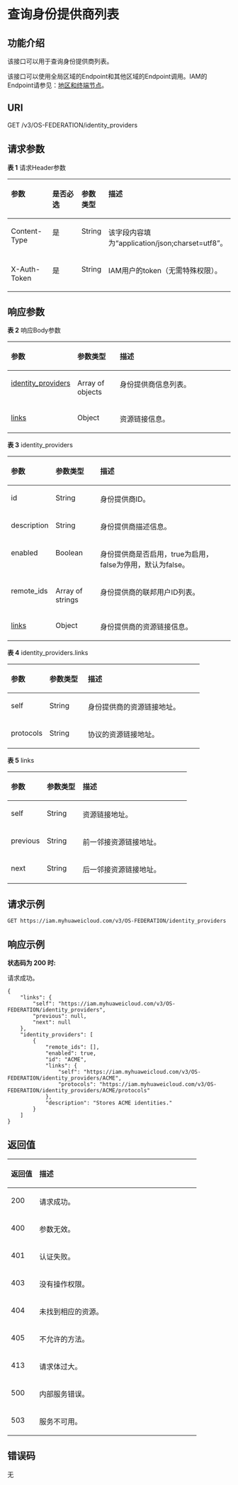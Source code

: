 # 查询身份提供商列表<a name="iam_13_0202"></a>

## 功能介绍<a name="zh-cn_topic_0224276824_section988694544520"></a>

该接口可以用于查询身份提供商列表。

该接口可以使用全局区域的Endpoint和其他区域的Endpoint调用。IAM的Endpoint请参见：[地区和终端节点](https://developer.huaweicloud.com/endpoint?IAM)。

## URI<a name="zh-cn_topic_0224276824_section6888104513456"></a>

GET /v3/OS-FEDERATION/identity\_providers

## 请求参数<a name="zh-cn_topic_0224276824_section1888919452454"></a>

**表 1**  请求Header参数

<a name="zh-cn_topic_0224276824_HeaderParameter"></a>
<table><thead align="left"><tr id="zh-cn_topic_0224276824_row88931345194518"><th class="cellrowborder" valign="top" width="20%" id="mcps1.2.5.1.1"><p id="zh-cn_topic_0224276824_p108954458452"><a name="zh-cn_topic_0224276824_p108954458452"></a><a name="zh-cn_topic_0224276824_p108954458452"></a>参数</p>
</th>
<th class="cellrowborder" valign="top" width="20%" id="mcps1.2.5.1.2"><p id="zh-cn_topic_0224276824_p58961245114510"><a name="zh-cn_topic_0224276824_p58961245114510"></a><a name="zh-cn_topic_0224276824_p58961245114510"></a>是否必选</p>
</th>
<th class="cellrowborder" valign="top" width="10%" id="mcps1.2.5.1.3"><p id="zh-cn_topic_0224276824_p28961845134515"><a name="zh-cn_topic_0224276824_p28961845134515"></a><a name="zh-cn_topic_0224276824_p28961845134515"></a>参数类型</p>
</th>
<th class="cellrowborder" valign="top" width="50%" id="mcps1.2.5.1.4"><p id="zh-cn_topic_0224276824_p6897174511456"><a name="zh-cn_topic_0224276824_p6897174511456"></a><a name="zh-cn_topic_0224276824_p6897174511456"></a>描述</p>
</th>
</tr>
</thead>
<tbody><tr id="zh-cn_topic_0224276824_row19893104513450"><td class="cellrowborder" valign="top" width="20%" headers="mcps1.2.5.1.1 "><p id="zh-cn_topic_0224276824_p10897134564512"><a name="zh-cn_topic_0224276824_p10897134564512"></a><a name="zh-cn_topic_0224276824_p10897134564512"></a>Content-Type</p>
</td>
<td class="cellrowborder" valign="top" width="20%" headers="mcps1.2.5.1.2 "><p id="zh-cn_topic_0224276824_p089717457458"><a name="zh-cn_topic_0224276824_p089717457458"></a><a name="zh-cn_topic_0224276824_p089717457458"></a>是</p>
</td>
<td class="cellrowborder" valign="top" width="10%" headers="mcps1.2.5.1.3 "><p id="zh-cn_topic_0224276824_p118981745184510"><a name="zh-cn_topic_0224276824_p118981745184510"></a><a name="zh-cn_topic_0224276824_p118981745184510"></a>String</p>
</td>
<td class="cellrowborder" valign="top" width="50%" headers="mcps1.2.5.1.4 "><p id="zh-cn_topic_0224276824_p2898174574512"><a name="zh-cn_topic_0224276824_p2898174574512"></a><a name="zh-cn_topic_0224276824_p2898174574512"></a>该字段内容填为“application/json;charset=utf8”。</p>
</td>
</tr>
<tr id="zh-cn_topic_0224276824_row15893745154516"><td class="cellrowborder" valign="top" width="20%" headers="mcps1.2.5.1.1 "><p id="zh-cn_topic_0224276824_p168983456457"><a name="zh-cn_topic_0224276824_p168983456457"></a><a name="zh-cn_topic_0224276824_p168983456457"></a>X-Auth-Token</p>
</td>
<td class="cellrowborder" valign="top" width="20%" headers="mcps1.2.5.1.2 "><p id="zh-cn_topic_0224276824_p789824504512"><a name="zh-cn_topic_0224276824_p789824504512"></a><a name="zh-cn_topic_0224276824_p789824504512"></a>是</p>
</td>
<td class="cellrowborder" valign="top" width="10%" headers="mcps1.2.5.1.3 "><p id="zh-cn_topic_0224276824_p16899104554516"><a name="zh-cn_topic_0224276824_p16899104554516"></a><a name="zh-cn_topic_0224276824_p16899104554516"></a>String</p>
</td>
<td class="cellrowborder" valign="top" width="50%" headers="mcps1.2.5.1.4 "><p id="zh-cn_topic_0224276824_p489914514514"><a name="zh-cn_topic_0224276824_p489914514514"></a><a name="zh-cn_topic_0224276824_p489914514514"></a>IAM用户的token（无需特殊权限）。</p>
</td>
</tr>
</tbody>
</table>

## 响应参数<a name="zh-cn_topic_0224276824_section12899114510452"></a>

**表 2**  响应Body参数

<a name="zh-cn_topic_0224276824_responseParameter"></a>
<table><thead align="left"><tr id="zh-cn_topic_0224276824_row690015456454"><th class="cellrowborder" valign="top" width="20%" id="mcps1.2.4.1.1"><p id="zh-cn_topic_0224276824_p14901144519456"><a name="zh-cn_topic_0224276824_p14901144519456"></a><a name="zh-cn_topic_0224276824_p14901144519456"></a>参数</p>
</th>
<th class="cellrowborder" valign="top" width="20%" id="mcps1.2.4.1.2"><p id="zh-cn_topic_0224276824_p790144514456"><a name="zh-cn_topic_0224276824_p790144514456"></a><a name="zh-cn_topic_0224276824_p790144514456"></a>参数类型</p>
</th>
<th class="cellrowborder" valign="top" width="60%" id="mcps1.2.4.1.3"><p id="zh-cn_topic_0224276824_p129025457453"><a name="zh-cn_topic_0224276824_p129025457453"></a><a name="zh-cn_topic_0224276824_p129025457453"></a>描述</p>
</th>
</tr>
</thead>
<tbody><tr id="zh-cn_topic_0224276824_row4900154513456"><td class="cellrowborder" valign="top" width="20%" headers="mcps1.2.4.1.1 "><p id="zh-cn_topic_0224276824_p8902445154520"><a name="zh-cn_topic_0224276824_p8902445154520"></a><a name="zh-cn_topic_0224276824_p8902445154520"></a><a href="#zh-cn_topic_0224276824_response_Rs1321IdentityprovidersArritem">identity_providers</a></p>
</td>
<td class="cellrowborder" valign="top" width="20%" headers="mcps1.2.4.1.2 "><p id="zh-cn_topic_0224276824_p0902124584514"><a name="zh-cn_topic_0224276824_p0902124584514"></a><a name="zh-cn_topic_0224276824_p0902124584514"></a>Array of objects</p>
</td>
<td class="cellrowborder" valign="top" width="60%" headers="mcps1.2.4.1.3 "><p id="zh-cn_topic_0224276824_p16903945134514"><a name="zh-cn_topic_0224276824_p16903945134514"></a><a name="zh-cn_topic_0224276824_p16903945134514"></a>身份提供商信息列表。</p>
</td>
</tr>
<tr id="zh-cn_topic_0224276824_row15900114584510"><td class="cellrowborder" valign="top" width="20%" headers="mcps1.2.4.1.1 "><p id="zh-cn_topic_0224276824_p7903845134513"><a name="zh-cn_topic_0224276824_p7903845134513"></a><a name="zh-cn_topic_0224276824_p7903845134513"></a><a href="#zh-cn_topic_0224276824_response_Rs1321Links">links</a></p>
</td>
<td class="cellrowborder" valign="top" width="20%" headers="mcps1.2.4.1.2 "><p id="zh-cn_topic_0224276824_p1790334594516"><a name="zh-cn_topic_0224276824_p1790334594516"></a><a name="zh-cn_topic_0224276824_p1790334594516"></a>Object</p>
</td>
<td class="cellrowborder" valign="top" width="60%" headers="mcps1.2.4.1.3 "><p id="zh-cn_topic_0224276824_p19048450451"><a name="zh-cn_topic_0224276824_p19048450451"></a><a name="zh-cn_topic_0224276824_p19048450451"></a>资源链接信息。</p>
</td>
</tr>
</tbody>
</table>

**表 3**  identity\_providers

<a name="zh-cn_topic_0224276824_response_Rs1321IdentityprovidersArritem"></a>
<table><thead align="left"><tr id="zh-cn_topic_0224276824_row6905174534519"><th class="cellrowborder" valign="top" width="20%" id="mcps1.2.4.1.1"><p id="zh-cn_topic_0224276824_p14906645104520"><a name="zh-cn_topic_0224276824_p14906645104520"></a><a name="zh-cn_topic_0224276824_p14906645104520"></a>参数</p>
</th>
<th class="cellrowborder" valign="top" width="20%" id="mcps1.2.4.1.2"><p id="zh-cn_topic_0224276824_p1790694544519"><a name="zh-cn_topic_0224276824_p1790694544519"></a><a name="zh-cn_topic_0224276824_p1790694544519"></a>参数类型</p>
</th>
<th class="cellrowborder" valign="top" width="60%" id="mcps1.2.4.1.3"><p id="zh-cn_topic_0224276824_p690619454455"><a name="zh-cn_topic_0224276824_p690619454455"></a><a name="zh-cn_topic_0224276824_p690619454455"></a>描述</p>
</th>
</tr>
</thead>
<tbody><tr id="zh-cn_topic_0224276824_row4905184564510"><td class="cellrowborder" valign="top" width="20%" headers="mcps1.2.4.1.1 "><p id="zh-cn_topic_0224276824_p15906645114512"><a name="zh-cn_topic_0224276824_p15906645114512"></a><a name="zh-cn_topic_0224276824_p15906645114512"></a>id</p>
</td>
<td class="cellrowborder" valign="top" width="20%" headers="mcps1.2.4.1.2 "><p id="zh-cn_topic_0224276824_p5907134554515"><a name="zh-cn_topic_0224276824_p5907134554515"></a><a name="zh-cn_topic_0224276824_p5907134554515"></a>String</p>
</td>
<td class="cellrowborder" valign="top" width="60%" headers="mcps1.2.4.1.3 "><p id="zh-cn_topic_0224276824_p69071845174515"><a name="zh-cn_topic_0224276824_p69071845174515"></a><a name="zh-cn_topic_0224276824_p69071845174515"></a>身份提供商ID。</p>
</td>
</tr>
<tr id="zh-cn_topic_0224276824_row179051745194514"><td class="cellrowborder" valign="top" width="20%" headers="mcps1.2.4.1.1 "><p id="zh-cn_topic_0224276824_p2907104544511"><a name="zh-cn_topic_0224276824_p2907104544511"></a><a name="zh-cn_topic_0224276824_p2907104544511"></a>description</p>
</td>
<td class="cellrowborder" valign="top" width="20%" headers="mcps1.2.4.1.2 "><p id="zh-cn_topic_0224276824_p6907154512452"><a name="zh-cn_topic_0224276824_p6907154512452"></a><a name="zh-cn_topic_0224276824_p6907154512452"></a>String</p>
</td>
<td class="cellrowborder" valign="top" width="60%" headers="mcps1.2.4.1.3 "><p id="zh-cn_topic_0224276824_p17908164554510"><a name="zh-cn_topic_0224276824_p17908164554510"></a><a name="zh-cn_topic_0224276824_p17908164554510"></a>身份提供商描述信息。</p>
</td>
</tr>
<tr id="zh-cn_topic_0224276824_row7905124534511"><td class="cellrowborder" valign="top" width="20%" headers="mcps1.2.4.1.1 "><p id="zh-cn_topic_0224276824_p1590844514512"><a name="zh-cn_topic_0224276824_p1590844514512"></a><a name="zh-cn_topic_0224276824_p1590844514512"></a>enabled</p>
</td>
<td class="cellrowborder" valign="top" width="20%" headers="mcps1.2.4.1.2 "><p id="zh-cn_topic_0224276824_p190814454453"><a name="zh-cn_topic_0224276824_p190814454453"></a><a name="zh-cn_topic_0224276824_p190814454453"></a>Boolean</p>
</td>
<td class="cellrowborder" valign="top" width="60%" headers="mcps1.2.4.1.3 "><p id="zh-cn_topic_0224276824_p5908154554519"><a name="zh-cn_topic_0224276824_p5908154554519"></a><a name="zh-cn_topic_0224276824_p5908154554519"></a>身份提供商是否启用，true为启用，false为停用，默认为false。</p>
</td>
</tr>
<tr id="zh-cn_topic_0224276824_row169051245164519"><td class="cellrowborder" valign="top" width="20%" headers="mcps1.2.4.1.1 "><p id="zh-cn_topic_0224276824_p090974524511"><a name="zh-cn_topic_0224276824_p090974524511"></a><a name="zh-cn_topic_0224276824_p090974524511"></a>remote_ids</p>
</td>
<td class="cellrowborder" valign="top" width="20%" headers="mcps1.2.4.1.2 "><p id="zh-cn_topic_0224276824_p1790994524517"><a name="zh-cn_topic_0224276824_p1790994524517"></a><a name="zh-cn_topic_0224276824_p1790994524517"></a>Array of strings</p>
</td>
<td class="cellrowborder" valign="top" width="60%" headers="mcps1.2.4.1.3 "><p id="zh-cn_topic_0224276824_p8909134564519"><a name="zh-cn_topic_0224276824_p8909134564519"></a><a name="zh-cn_topic_0224276824_p8909134564519"></a>身份提供商的联邦用户ID列表。</p>
</td>
</tr>
<tr id="zh-cn_topic_0224276824_row8905114544515"><td class="cellrowborder" valign="top" width="20%" headers="mcps1.2.4.1.1 "><p id="zh-cn_topic_0224276824_p890919456454"><a name="zh-cn_topic_0224276824_p890919456454"></a><a name="zh-cn_topic_0224276824_p890919456454"></a><a href="#zh-cn_topic_0224276824_response_Rs1321IdentityprovidersArritemLinks">links</a></p>
</td>
<td class="cellrowborder" valign="top" width="20%" headers="mcps1.2.4.1.2 "><p id="zh-cn_topic_0224276824_p1790911454456"><a name="zh-cn_topic_0224276824_p1790911454456"></a><a name="zh-cn_topic_0224276824_p1790911454456"></a>Object</p>
</td>
<td class="cellrowborder" valign="top" width="60%" headers="mcps1.2.4.1.3 "><p id="zh-cn_topic_0224276824_p2091014554516"><a name="zh-cn_topic_0224276824_p2091014554516"></a><a name="zh-cn_topic_0224276824_p2091014554516"></a>身份提供商的资源链接信息。</p>
</td>
</tr>
</tbody>
</table>

**表 4**  identity\_providers.links

<a name="zh-cn_topic_0224276824_response_Rs1321IdentityprovidersArritemLinks"></a>
<table><thead align="left"><tr id="zh-cn_topic_0224276824_row1091054514458"><th class="cellrowborder" valign="top" width="20%" id="mcps1.2.4.1.1"><p id="zh-cn_topic_0224276824_p9911124519459"><a name="zh-cn_topic_0224276824_p9911124519459"></a><a name="zh-cn_topic_0224276824_p9911124519459"></a>参数</p>
</th>
<th class="cellrowborder" valign="top" width="20%" id="mcps1.2.4.1.2"><p id="zh-cn_topic_0224276824_p4911124520454"><a name="zh-cn_topic_0224276824_p4911124520454"></a><a name="zh-cn_topic_0224276824_p4911124520454"></a>参数类型</p>
</th>
<th class="cellrowborder" valign="top" width="60%" id="mcps1.2.4.1.3"><p id="zh-cn_topic_0224276824_p99111845114512"><a name="zh-cn_topic_0224276824_p99111845114512"></a><a name="zh-cn_topic_0224276824_p99111845114512"></a>描述</p>
</th>
</tr>
</thead>
<tbody><tr id="zh-cn_topic_0224276824_row1791094564511"><td class="cellrowborder" valign="top" width="20%" headers="mcps1.2.4.1.1 "><p id="zh-cn_topic_0224276824_p99123454458"><a name="zh-cn_topic_0224276824_p99123454458"></a><a name="zh-cn_topic_0224276824_p99123454458"></a>self</p>
</td>
<td class="cellrowborder" valign="top" width="20%" headers="mcps1.2.4.1.2 "><p id="zh-cn_topic_0224276824_p1912245114515"><a name="zh-cn_topic_0224276824_p1912245114515"></a><a name="zh-cn_topic_0224276824_p1912245114515"></a>String</p>
</td>
<td class="cellrowborder" valign="top" width="60%" headers="mcps1.2.4.1.3 "><p id="zh-cn_topic_0224276824_p7912194564510"><a name="zh-cn_topic_0224276824_p7912194564510"></a><a name="zh-cn_topic_0224276824_p7912194564510"></a>身份提供商的资源链接地址。</p>
</td>
</tr>
<tr id="zh-cn_topic_0224276824_row1491014519451"><td class="cellrowborder" valign="top" width="20%" headers="mcps1.2.4.1.1 "><p id="zh-cn_topic_0224276824_p291324584517"><a name="zh-cn_topic_0224276824_p291324584517"></a><a name="zh-cn_topic_0224276824_p291324584517"></a>protocols</p>
</td>
<td class="cellrowborder" valign="top" width="20%" headers="mcps1.2.4.1.2 "><p id="zh-cn_topic_0224276824_p18913154524511"><a name="zh-cn_topic_0224276824_p18913154524511"></a><a name="zh-cn_topic_0224276824_p18913154524511"></a>String</p>
</td>
<td class="cellrowborder" valign="top" width="60%" headers="mcps1.2.4.1.3 "><p id="zh-cn_topic_0224276824_p1791384510456"><a name="zh-cn_topic_0224276824_p1791384510456"></a><a name="zh-cn_topic_0224276824_p1791384510456"></a>协议的资源链接地址。</p>
</td>
</tr>
</tbody>
</table>

**表 5**  links

<a name="zh-cn_topic_0224276824_response_Rs1321Links"></a>
<table><thead align="left"><tr id="zh-cn_topic_0224276824_row13914194564520"><th class="cellrowborder" valign="top" width="20%" id="mcps1.2.4.1.1"><p id="zh-cn_topic_0224276824_p18914045144518"><a name="zh-cn_topic_0224276824_p18914045144518"></a><a name="zh-cn_topic_0224276824_p18914045144518"></a>参数</p>
</th>
<th class="cellrowborder" valign="top" width="20%" id="mcps1.2.4.1.2"><p id="zh-cn_topic_0224276824_p79159457454"><a name="zh-cn_topic_0224276824_p79159457454"></a><a name="zh-cn_topic_0224276824_p79159457454"></a>参数类型</p>
</th>
<th class="cellrowborder" valign="top" width="60%" id="mcps1.2.4.1.3"><p id="zh-cn_topic_0224276824_p191524504516"><a name="zh-cn_topic_0224276824_p191524504516"></a><a name="zh-cn_topic_0224276824_p191524504516"></a>描述</p>
</th>
</tr>
</thead>
<tbody><tr id="zh-cn_topic_0224276824_row491414457452"><td class="cellrowborder" valign="top" width="20%" headers="mcps1.2.4.1.1 "><p id="zh-cn_topic_0224276824_p3915164524519"><a name="zh-cn_topic_0224276824_p3915164524519"></a><a name="zh-cn_topic_0224276824_p3915164524519"></a>self</p>
</td>
<td class="cellrowborder" valign="top" width="20%" headers="mcps1.2.4.1.2 "><p id="zh-cn_topic_0224276824_p1915164514511"><a name="zh-cn_topic_0224276824_p1915164514511"></a><a name="zh-cn_topic_0224276824_p1915164514511"></a>String</p>
</td>
<td class="cellrowborder" valign="top" width="60%" headers="mcps1.2.4.1.3 "><p id="zh-cn_topic_0224276824_p391615450456"><a name="zh-cn_topic_0224276824_p391615450456"></a><a name="zh-cn_topic_0224276824_p391615450456"></a>资源链接地址。</p>
</td>
</tr>
<tr id="zh-cn_topic_0224276824_row091474513451"><td class="cellrowborder" valign="top" width="20%" headers="mcps1.2.4.1.1 "><p id="zh-cn_topic_0224276824_p99161045184519"><a name="zh-cn_topic_0224276824_p99161045184519"></a><a name="zh-cn_topic_0224276824_p99161045184519"></a>previous</p>
</td>
<td class="cellrowborder" valign="top" width="20%" headers="mcps1.2.4.1.2 "><p id="zh-cn_topic_0224276824_p129161745164514"><a name="zh-cn_topic_0224276824_p129161745164514"></a><a name="zh-cn_topic_0224276824_p129161745164514"></a>String</p>
</td>
<td class="cellrowborder" valign="top" width="60%" headers="mcps1.2.4.1.3 "><p id="zh-cn_topic_0224276824_p29167454455"><a name="zh-cn_topic_0224276824_p29167454455"></a><a name="zh-cn_topic_0224276824_p29167454455"></a>前一邻接资源链接地址。</p>
</td>
</tr>
<tr id="zh-cn_topic_0224276824_row6914645114515"><td class="cellrowborder" valign="top" width="20%" headers="mcps1.2.4.1.1 "><p id="zh-cn_topic_0224276824_p791774514458"><a name="zh-cn_topic_0224276824_p791774514458"></a><a name="zh-cn_topic_0224276824_p791774514458"></a>next</p>
</td>
<td class="cellrowborder" valign="top" width="20%" headers="mcps1.2.4.1.2 "><p id="zh-cn_topic_0224276824_p791719455458"><a name="zh-cn_topic_0224276824_p791719455458"></a><a name="zh-cn_topic_0224276824_p791719455458"></a>String</p>
</td>
<td class="cellrowborder" valign="top" width="60%" headers="mcps1.2.4.1.3 "><p id="zh-cn_topic_0224276824_p591754584517"><a name="zh-cn_topic_0224276824_p591754584517"></a><a name="zh-cn_topic_0224276824_p591754584517"></a>后一邻接资源链接地址。</p>
</td>
</tr>
</tbody>
</table>

## 请求示例<a name="zh-cn_topic_0224276824_section491724594516"></a>

```
GET https://iam.myhuaweicloud.com/v3/OS-FEDERATION/identity_providers
```

## 响应示例<a name="zh-cn_topic_0224276824_section19919545204512"></a>

**状态码为 200 时:**

请求成功。

```
{
    "links": {
        "self": "https://iam.myhuaweicloud.com/v3/OS-FEDERATION/identity_providers",
        "previous": null,
        "next": null
    },
    "identity_providers": [
        {
            "remote_ids": [],
            "enabled": true,
            "id": "ACME",
            "links": {
                "self": "https://iam.myhuaweicloud.com/v3/OS-FEDERATION/identity_providers/ACME",
                "protocols": "https://iam.myhuaweicloud.com/v3/OS-FEDERATION/identity_providers/ACME/protocols"
            },
            "description": "Stores ACME identities."
        }
    ]
}
```

## 返回值<a name="zh-cn_topic_0224276824_section492264514453"></a>

<a name="zh-cn_topic_0224276824_table4311"></a>
<table><thead align="left"><tr id="zh-cn_topic_0224276824_row109231145114518"><th class="cellrowborder" valign="top" width="15%" id="mcps1.1.3.1.1"><p id="zh-cn_topic_0224276824_p13925164512459"><a name="zh-cn_topic_0224276824_p13925164512459"></a><a name="zh-cn_topic_0224276824_p13925164512459"></a>返回值</p>
</th>
<th class="cellrowborder" valign="top" width="85%" id="mcps1.1.3.1.2"><p id="zh-cn_topic_0224276824_p15925194514510"><a name="zh-cn_topic_0224276824_p15925194514510"></a><a name="zh-cn_topic_0224276824_p15925194514510"></a>描述</p>
</th>
</tr>
</thead>
<tbody><tr id="zh-cn_topic_0224276824_row11923104564511"><td class="cellrowborder" valign="top" width="15%" headers="mcps1.1.3.1.1 "><p id="zh-cn_topic_0224276824_p109251445114511"><a name="zh-cn_topic_0224276824_p109251445114511"></a><a name="zh-cn_topic_0224276824_p109251445114511"></a>200</p>
</td>
<td class="cellrowborder" valign="top" width="85%" headers="mcps1.1.3.1.2 "><p id="zh-cn_topic_0224276824_p9925194574517"><a name="zh-cn_topic_0224276824_p9925194574517"></a><a name="zh-cn_topic_0224276824_p9925194574517"></a>请求成功。</p>
</td>
</tr>
<tr id="zh-cn_topic_0224276824_row2923145114513"><td class="cellrowborder" valign="top" width="15%" headers="mcps1.1.3.1.1 "><p id="zh-cn_topic_0224276824_p492634574517"><a name="zh-cn_topic_0224276824_p492634574517"></a><a name="zh-cn_topic_0224276824_p492634574517"></a>400</p>
</td>
<td class="cellrowborder" valign="top" width="85%" headers="mcps1.1.3.1.2 "><p id="zh-cn_topic_0224276824_p19926164512453"><a name="zh-cn_topic_0224276824_p19926164512453"></a><a name="zh-cn_topic_0224276824_p19926164512453"></a>参数无效。</p>
</td>
</tr>
<tr id="zh-cn_topic_0224276824_row7924345154519"><td class="cellrowborder" valign="top" width="15%" headers="mcps1.1.3.1.1 "><p id="zh-cn_topic_0224276824_p39262459458"><a name="zh-cn_topic_0224276824_p39262459458"></a><a name="zh-cn_topic_0224276824_p39262459458"></a>401</p>
</td>
<td class="cellrowborder" valign="top" width="85%" headers="mcps1.1.3.1.2 "><p id="zh-cn_topic_0224276824_p1592644517457"><a name="zh-cn_topic_0224276824_p1592644517457"></a><a name="zh-cn_topic_0224276824_p1592644517457"></a>认证失败。</p>
</td>
</tr>
<tr id="zh-cn_topic_0224276824_row1492416455453"><td class="cellrowborder" valign="top" width="15%" headers="mcps1.1.3.1.1 "><p id="zh-cn_topic_0224276824_p139261645184514"><a name="zh-cn_topic_0224276824_p139261645184514"></a><a name="zh-cn_topic_0224276824_p139261645184514"></a>403</p>
</td>
<td class="cellrowborder" valign="top" width="85%" headers="mcps1.1.3.1.2 "><p id="zh-cn_topic_0224276824_p179272458458"><a name="zh-cn_topic_0224276824_p179272458458"></a><a name="zh-cn_topic_0224276824_p179272458458"></a>没有操作权限。</p>
</td>
</tr>
<tr id="zh-cn_topic_0224276824_row29242455451"><td class="cellrowborder" valign="top" width="15%" headers="mcps1.1.3.1.1 "><p id="zh-cn_topic_0224276824_p12927845164512"><a name="zh-cn_topic_0224276824_p12927845164512"></a><a name="zh-cn_topic_0224276824_p12927845164512"></a>404</p>
</td>
<td class="cellrowborder" valign="top" width="85%" headers="mcps1.1.3.1.2 "><p id="zh-cn_topic_0224276824_p49271345194518"><a name="zh-cn_topic_0224276824_p49271345194518"></a><a name="zh-cn_topic_0224276824_p49271345194518"></a>未找到相应的资源。</p>
</td>
</tr>
<tr id="zh-cn_topic_0224276824_row992404534516"><td class="cellrowborder" valign="top" width="15%" headers="mcps1.1.3.1.1 "><p id="zh-cn_topic_0224276824_p129271451454"><a name="zh-cn_topic_0224276824_p129271451454"></a><a name="zh-cn_topic_0224276824_p129271451454"></a>405</p>
</td>
<td class="cellrowborder" valign="top" width="85%" headers="mcps1.1.3.1.2 "><p id="zh-cn_topic_0224276824_p109271545144514"><a name="zh-cn_topic_0224276824_p109271545144514"></a><a name="zh-cn_topic_0224276824_p109271545144514"></a>不允许的方法。</p>
</td>
</tr>
<tr id="zh-cn_topic_0224276824_row14924204504513"><td class="cellrowborder" valign="top" width="15%" headers="mcps1.1.3.1.1 "><p id="zh-cn_topic_0224276824_p192884517459"><a name="zh-cn_topic_0224276824_p192884517459"></a><a name="zh-cn_topic_0224276824_p192884517459"></a>413</p>
</td>
<td class="cellrowborder" valign="top" width="85%" headers="mcps1.1.3.1.2 "><p id="zh-cn_topic_0224276824_p1592834564511"><a name="zh-cn_topic_0224276824_p1592834564511"></a><a name="zh-cn_topic_0224276824_p1592834564511"></a>请求体过大。</p>
</td>
</tr>
<tr id="zh-cn_topic_0224276824_row1492464517456"><td class="cellrowborder" valign="top" width="15%" headers="mcps1.1.3.1.1 "><p id="zh-cn_topic_0224276824_p3928174518452"><a name="zh-cn_topic_0224276824_p3928174518452"></a><a name="zh-cn_topic_0224276824_p3928174518452"></a>500</p>
</td>
<td class="cellrowborder" valign="top" width="85%" headers="mcps1.1.3.1.2 "><p id="zh-cn_topic_0224276824_p1092914544517"><a name="zh-cn_topic_0224276824_p1092914544517"></a><a name="zh-cn_topic_0224276824_p1092914544517"></a>内部服务错误。</p>
</td>
</tr>
<tr id="zh-cn_topic_0224276824_row1992415453458"><td class="cellrowborder" valign="top" width="15%" headers="mcps1.1.3.1.1 "><p id="zh-cn_topic_0224276824_p119298458456"><a name="zh-cn_topic_0224276824_p119298458456"></a><a name="zh-cn_topic_0224276824_p119298458456"></a>503</p>
</td>
<td class="cellrowborder" valign="top" width="85%" headers="mcps1.1.3.1.2 "><p id="zh-cn_topic_0224276824_p19929114594517"><a name="zh-cn_topic_0224276824_p19929114594517"></a><a name="zh-cn_topic_0224276824_p19929114594517"></a>服务不可用。</p>
</td>
</tr>
</tbody>
</table>

## 错误码<a name="zh-cn_topic_0224276824_section12929174514451"></a>

无

